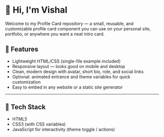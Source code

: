 # 👋 Hi, I'm Vishal

Welcome to my Profile Card repository — a small, reusable, and customizable profile card component you can use on your personal site, portfolio, or anywhere you want a neat intro card.

## 🚀 Features

- Lightweight HTML/CSS (single-file example included)
- Responsive layout — looks good on mobile and desktop
- Clean, modern design with avatar, short bio, role, and social links
- Optional: animated entrance and theme variables for quick customization
- Easy to embed in any website or a static site generator

---

## 🧩 Tech Stack

- HTML5
- CSS3 (with CSS variables)
- JavaScript for interactivity (theme toggle / actions)
